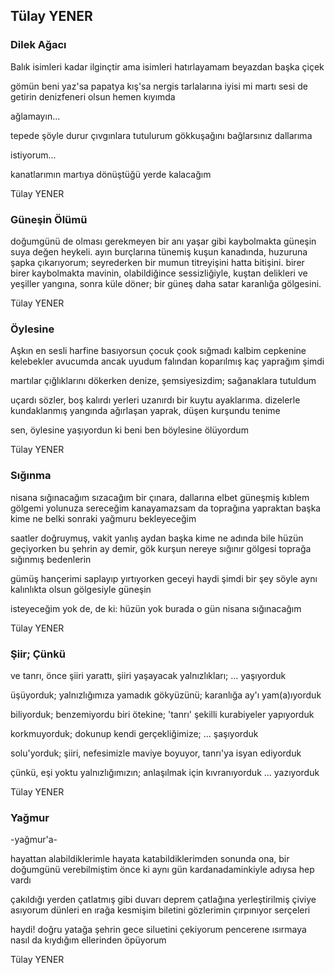 ## Tülay YENER

### Dilek Ağacı

Balık isimleri kadar ilginçtir ama isimleri
hatırlayamam beyazdan başka çiçek
 
gömün beni
yaz'sa papatya
kış'sa nergis tarlalarına
iyisi mi martı sesi de getirin
denizfeneri olsun hemen kıyımda
 
ağlamayın...
 
tepede
şöyle durur
çıvgınlara tutulurum
gökkuşağını bağlarsınız dallarıma
 
istiyorum...
 
kanatlarımın martıya dönüştüğü yerde kalacağım

Tülay YENER

### Güneşin Ölümü

doğumgünü de olması gerekmeyen bir anı yaşar gibi
kaybolmakta güneşin suya değen heykeli.
ayın burçlarına tünemiş kuşun kanadında,
huzuruna şapka çıkarıyorum;
seyrederken bir mumun titreyişini hatta bitişini. 
birer birer kaybolmakta mavinin, 
olabildiğince sessizliğiyle, kuştan delikleri
ve yeşiller yangına, sonra küle döner;
bir güneş daha satar karanlığa gölgesini.

Tülay YENER

###  Öylesine

Aşkın en sesli harfine basıyorsun çocuk
çook sığmadı kalbim cepkenine
kelebekler avucumda ancak uyudum
falından koparılmış kaç yaprağım şimdi 

martılar çığlıklarını dökerken denize,
şemsiyesizdim;
sağanaklara tutuldum 

uçardı sözler, boş kalırdı yerleri
uzanırdı bir kuytu ayaklarıma.
dizelerle kundaklanmış yangında
ağırlaşan yaprak, düşen kurşundu tenime

sen, öylesine yaşıyordun ki beni
ben böylesine ölüyordum

Tülay YENER

###  Sığınma

nisana sığınacağım 
sızacağım bir çınara, dallarına elbet 
güneşmiş kıblem 
gölgemi yolunuza sereceğim 
kanayamazsam da toprağına 
yapraktan başka kime ne 
belki sonraki yağmuru bekleyeceğim 

saatler doğruymuş, vakit yanlış 
aydan başka kime ne 
adında bile hüzün geçiyorken bu şehrin 
ay demir, gök kurşun 
nereye sığınır gölgesi 
toprağa sığınmış bedenlerin 

gümüş hançerimi saplayıp yırtıyorken geceyi 
haydi şimdi bir şey söyle 
aynı kalınlıkta olsun gölgesiyle güneşin 

isteyeceğim  yok de, 
de ki: hüzün yok burada 
o gün nisana sığınacağım

Tülay YENER

###  Şiir; Çünkü

ve tanrı, önce şiiri yarattı,
şiiri yaşayacak yalnızlıkları;
... 
yaşıyorduk 


üşüyorduk;
yalnızlığımıza yamadık gökyüzünü;
karanlığa ay'ı yam(a)ıyorduk 


biliyorduk; 
benzemiyordu biri ötekine; 
'tanrı' şekilli kurabiyeler yapıyorduk 


korkmuyorduk;
dokunup kendi gerçekliğimize;
... 
şaşıyorduk


solu'yorduk; 
şiiri, nefesimizle maviye boyuyor,
tanrı'ya isyan ediyorduk 


çünkü, 
eşi yoktu yalnızlığımızın;
anlaşılmak için kıvranıyorduk 
... 
yazıyorduk

Tülay YENER

### Yağmur

-yağmur'a-

hayattan alabildiklerimle
hayata katabildiklerimden
sonunda
ona, bir doğumgünü verebilmiştim önce
ki aynı gün kardanadaminkiyle 
adıysa hep vardı 

çakıldığı yerden çatlatmış gibi duvarı 
deprem çatlağına yerleştirilmiş çiviye asıyorum dünleri
en ırağa kesmişim biletini gözlerimin 
çırpınıyor serçeleri 

haydi! doğru yatağa
şehrin gece siluetini çekiyorum pencerene
ısırmaya nasıl da kıydığım ellerinden öpüyorum

Tülay YENER